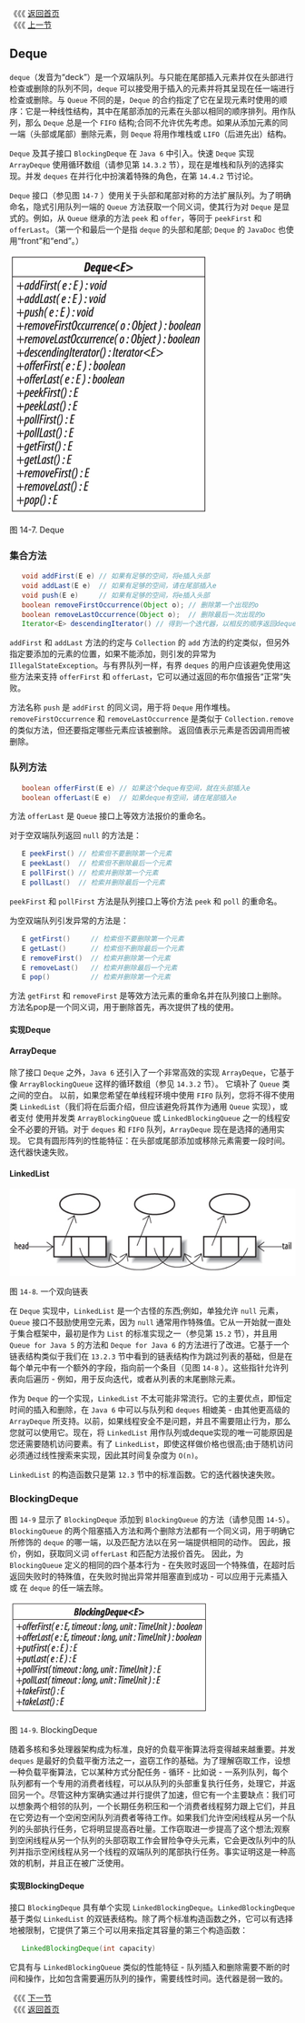 《《《 [返回首页](../README.md)       <br/>
《《《 [上一节](03_BlockingQueue.md)

## Deque

`deque`（发音为“deck”）是一个双端队列。与只能在尾部插入元素并仅在头部进行检查或删除的队列不同，`deque` 可以接受用于插入的元素并将其呈现在任一端进行检查或删除。与 `Queue` 不同的是，`Deque` 的合约指定了它在呈现元素时使用的顺序：它是一种线性结构，其中在尾部添加的元素在头部以相同的顺序排列。用作队列，那么 `Deque` 总是一个 `FIFO` 结构;合同不允许优先考虑。如果从添加元素的同一端（头部或尾部）删除元素，则 `Deque` 将用作堆栈或 `LIFO`（后进先出）结构。

`Deque` 及其子接口 `BlockingDeque` 在 `Java 6` 中引入。快速 `Deque` 实现 `ArrayDeque` 使用循环数组（请参见第 `14.3.2` 节），现在是堆栈和队列的选择实现。并发 `deques` 在并行化中扮演着特殊的角色，在第 `14.4.2` 节讨论。

`Deque` 接口（参见图 `14-7` ）使用关于头部和尾部对称的方法扩展队列。为了明确命名，隐式引用队列一端的 `Queue` 方法获取一个同义词，使其行为对 `Deque` 是显式的。例如，从 `Queue` 继承的方法 `peek` 和 `offer`，等同于 `peekFirst` 和 `offerLast`。（第一个和最后一个是指 `deque` 的头部和尾部; `Deque` 的 `JavaDoc` 也使用“front”和“end”。）


![](14_7.png)

图 14-7. Deque

### 集合方法

```java
   void addFirst(E e) // 如果有足够的空间，将e插入头部
   void addLast(E e)  // 如果有足够的空间，请在尾部插入e
   void push(E e)     // 如果有足够的空间，将e插入头部
   boolean removeFirstOccurrence(Object o); // 删除第一个出现的o
   boolean removeLastOccurrence(Object o);  // 删除最后一次出现的o
   Iterator<E> descendingIterator() // 得到一个迭代器，以相反的顺序返回deque元素
```

`addFirst` 和 `addLast` 方法的约定与 `Collection` 的 `add` 方法的约定类似，但另外指定要添加的元素的位置，如果不能添加，则引发的异常为 `IllegalStateException`。与有界队列一样，有界 `deques` 的用户应该避免使用这些方法来支持 `offerFirst` 和 `offerLast`，它可以通过返回的布尔值报告“正常”失败。

方法名称 `push` 是 `addFirst` 的同义词，用于将 `Deque` 用作堆栈。 `removeFirstOccurrence` 和 `removeLastOccurrence` 是类似于 `Collection.remove` 的类似方法，但还要指定哪些元素应该被删除。 返回值表示元素是否因调用而被删除。

### 队列方法

```java
   boolean offerFirst(E e) // 如果这个deque有空间，就在头部插入e
   boolean offerLast(E e)  // 如果deque有空间，请在尾部插入e
```

方法 `offerLast` 是 `Queue` 接口上等效方法报价的重命名。

对于空双端队列返回 `null` 的方法是：

```java
   E peekFirst() // 检索但不要删除第一个元素
   E peekLast()  // 检索但不删除最后一个元素
   E pollFirst() // 检索并删除第一个元素
   E pollLast()  // 检索并删除最后一个元素
```

`peekFirst` 和 `pollFirst` 方法是队列接口上等价方法 `peek` 和 `poll` 的重命名。

为空双端队列引发异常的方法是：

```java
   E getFirst()     // 检索但不要删除第一个元素
   E getLast()      // 检索但不删除最后一个元素
   E removeFirst()  // 检索并删除第一个元素
   E removeLast()   // 检索并删除最后一个元素
   E pop()          // 检索并删除第一个元素
```

方法 `getFirst` 和 `removeFirst` 是等效方法元素的重命名并在队列接口上删除。 方法名pop是一个同义词，用于删除首先，再次提供了栈的使用。

#### 实现Deque

#### ArrayDeque

除了接口 `Deque` 之外，`Java 6` 还引入了一个非常高效的实现 `ArrayDeque`，它基于像 `ArrayBlockingQueue` 这样的循环数组（参见 `14.3.2` 节）。 它填补了 `Queue` 类之间的空白。 以前，如果您希望在单线程环境中使用 `FIFO` 队列，您将不得不使用类 `LinkedList`（我们将在后面介绍，但应该避免将其作为通用 `Queue` 实现），或者支付 使用并发类 `ArrayBlockingQueue` 或 `LinkedBlockingQueue` 之一的线程安全不必要的开销。对于 `deques` 和 `FIFO` 队列，`ArrayDeque` 现在是选择的通用实现。 它具有圆形阵列的性能特征：在头部或尾部添加或移除元素需要一段时间。 迭代器快速失败。

#### LinkedList

![](14_8.png)

图 `14-8`. 一个双向链表

在 `Deque` 实现中，`LinkedList` 是一个古怪的东西;例如，单独允许 `null` 元素，`Queue` 接口不鼓励使用空元素，因为 `null` 通常用作特殊值。它从一开始就一直处于集合框架中，最初是作为 `List` 的标准实现之一（参见第 `15.2` 节），并且用 `Queue for Java 5` 的方法和 `Deque for Java 6` 的方法进行了改进。它基于一个链表结构类似于我们在 `13.2.3` 节中看到的链表结构作为跳过列表的基础，但是在每个单元中有一个额外的字段，指向前一个条目（见图 `14-8` ）。这些指针允许列表向后遍历 - 例如，用于反向迭代，或者从列表的末尾删除元素。

作为 `Deque` 的一个实现，`LinkedList` 不太可能非常流行。它的主要优点，即恒定时间的插入和删除，在 `Java 6` 中可以与队列和 `deques` 相媲美 - 由其他更高级的 `ArrayDeque` 所支持。以前，如果线程安全不是问题，并且不需要阻止行为，那么您就可以使用它。现在，将 `LinkedList` 用作队列或deque实现的唯一可能原因是您还需要随机访问要素。有了 `LinkedList`，即使这样做价格也很高;由于随机访问必须通过线性搜索来实现，因此其时间复杂度为 `O(n)`。

`LinkedList` 的构造函数只是第 `12.3` 节中的标准函数。它的迭代器快速失败。

### BlockingDeque

图 `14-9` 显示了 `BlockingDeque` 添加到 `BlockingQueue` 的方法（请参见图 `14-5`）。`BlockingQueue` 的两个阻塞插入方法和两个删除方法都有一个同义词，用于明确它所修饰的 `deque` 的哪一端，以及匹配方法以在另一端提供相同的动作。 因此，报价，例如，获取同义词 `offerLast` 和匹配方法报价首先。 因此，为 `BlockingQueue` 定义的相同的四个基本行为 - 在失败时返回一个特殊值，在超时后返回失败时的特殊值，在失败时抛出异常并阻塞直到成功 - 可以应用于元素插入或 在 `deque` 的任一端去除。

![](14_9.png)

图 `14-9`. BlockingDeque

随着多核和多处理器架构成为标准，良好的负载平衡算法将变得越来越重要。并发 `deques` 是最好的负载平衡方法之一，盗窃工作的基础。为了理解窃取工作，设想一种负载平衡算法，它以某种方式分配任务 - 循环 - 比如说 - 一系列队列，每个队列都有一个专用的消费者线程，可以从队列的头部重复执行任务，处理它，并返回另一个。尽管这种方案确实通过并行提供了加速，但它有一个主要缺点：我们可以想象两个相邻的队列，一个长期任务积压和一个消费者线程努力跟上它们，并且在它旁边有一个空闲空闲队列消费者等待工作。如果我们允许空闲线程从另一个队列的头部执行任务，它将明显提高吞吐量。工作窃取进一步提高了这个想法;观察到空闲线程从另一个队列的头部窃取工作会冒险争夺头元素，它会更改队列中的队列并指示空闲线程从另一个线程的双端队列的尾部执行任务。事实证明这是一种高效的机制，并且正在被广泛使用。

#### 实现BlockingDeque

接口 `BlockingDeque` 具有单个实现 `LinkedBlockingDeque`。`LinkedBlockingDeque` 基于类似 `LinkedList` 的双链表结构。除了两个标准构造函数之外，它可以有选择地被限制，它提供了第三个可以用来指定其容量的第三个构造函数：

```java
   LinkedBlockingDeque(int capacity)
```

它具有与 `LinkedBlockingQueue` 类似的性能特征 - 队列插入和删除需要不断的时间和操作，比如包含需要遍历队列的操作，需要线性时间。迭代器是弱一致的。

《《《 [下一节](05_Comparing_Queue_Implementations.md)      <br/>
《《《 [返回首页](../README.md)